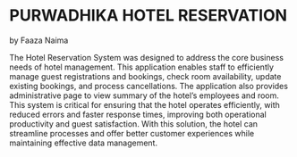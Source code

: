 # PURWADHIKA HOTEL RESERVATION
by Faaza Naima

The Hotel Reservation System was designed to address the core business needs of hotel management.  This application enables staff to efficiently manage guest registrations and bookings, check room availability, update existing bookings, and process cancellations. The application also provides administrative page to view summary of the hotel’s employees and room.
This system is critical for ensuring that the hotel operates efficiently, with reduced errors and faster response times, improving both operational productivity and guest satisfaction. With this solution, the hotel can streamline processes and offer better customer experiences while maintaining effective data management.
